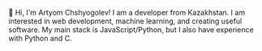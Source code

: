 👋 Hi, I'm Artyom Chshyogolev! I am a developer from Kazakhstan.
I am interested in web development, machine learning, and creating useful software.
My main stack is JavaScript/Python, but I also have experience with Python and C.
